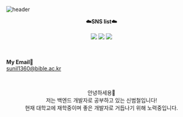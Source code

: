 ![header](https://capsule-render.vercel.app/api?type=rect&height=200&text=Beombu%20GitHub&fontAlign=50&stroke=00FF00)

<p align="center">
<Strong>☁️SNS list☁️</Strong>
<br><br>
<a href="https://velog.io/@sunil1369" target="_blank"><img src="https://img.shields.io/badge/Velog-#20C997?style=flat-square&logo=Velog&logoColor=white"/></a>
<a href="https://www.facebook.com/profile.php?id=100002718516511" target="_blank"><img src="https://img.shields.io/badge/Facebook-1877F2?style=flat-square&logo=Facebook&logoColor=white"/></a>
<a href="https://www.instagram.com/_beom98/" target="_blank"><img src="https://img.shields.io/badge/Instagram-E4405F?style=flat-square&logo=Instagram&logoColor=white"/></a>

<br><br>
<Strong>My Email📧</Strong><br>sunil1360@bible.ac.kr<br>
</p>

<br>

<p align="center">
안녕하세용🎎<br>
저는 백엔드 개발자로 공부하고 있는 신범철입니다!<br>
현재 대학교에 재학중이며 좋은 개발자로 거듭나기 위해 노력중입니다.<br>
</p>

